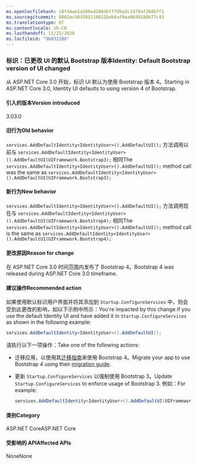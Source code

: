 ```yaml
---
ms.openlocfilehash: c8f44ae1a500ed240dbff7d9a2c1479af368b7f1
ms.sourcegitcommit: 0802ac583585110022beb6af8ea0b39188b77c43
ms.translationtype: HT
ms.contentlocale: zh-CN
ms.lasthandoff: 11/25/2020
ms.locfileid: "96032280"
---
```

### <a name="identity-default-bootstrap-version-of-ui-changed"></a><span data-ttu-id="8aaed-101">标识：已更改 UI 的默认 Bootstrap 版本</span><span class="sxs-lookup"><span data-stu-id="8aaed-101">Identity: Default Bootstrap version of UI changed</span></span>

<span data-ttu-id="8aaed-102">从 ASP.NET Core 3.0 开始，标识 UI 默认为使用 Bootstrap 版本 4。</span><span class="sxs-lookup"><span data-stu-id="8aaed-102">Starting in ASP.NET Core 3.0, Identity UI defaults to using version 4 of Bootstrap.</span></span>

#### <a name="version-introduced"></a><span data-ttu-id="8aaed-103">引入的版本</span><span class="sxs-lookup"><span data-stu-id="8aaed-103">Version introduced</span></span>

<span data-ttu-id="8aaed-104">3.0</span><span class="sxs-lookup"><span data-stu-id="8aaed-104">3.0</span></span>

#### <a name="old-behavior"></a><span data-ttu-id="8aaed-105">旧行为</span><span class="sxs-lookup"><span data-stu-id="8aaed-105">Old behavior</span></span>

<span data-ttu-id="8aaed-106">`services.AddDefaultIdentity<IdentityUser>().AddDefaultUI();` 方法调用以前与 `services.AddDefaultIdentity<IdentityUser>().AddDefaultUI(UIFramework.Bootstrap3);` 相同</span><span class="sxs-lookup"><span data-stu-id="8aaed-106">The `services.AddDefaultIdentity<IdentityUser>().AddDefaultUI();` method call was the same as `services.AddDefaultIdentity<IdentityUser>().AddDefaultUI(UIFramework.Bootstrap3);`</span></span>

#### <a name="new-behavior"></a><span data-ttu-id="8aaed-107">新行为</span><span class="sxs-lookup"><span data-stu-id="8aaed-107">New behavior</span></span>

<span data-ttu-id="8aaed-108">`services.AddDefaultIdentity<IdentityUser>().AddDefaultUI();` 方法调用现在与 `services.AddDefaultIdentity<IdentityUser>().AddDefaultUI(UIFramework.Bootstrap4);` 相同</span><span class="sxs-lookup"><span data-stu-id="8aaed-108">The `services.AddDefaultIdentity<IdentityUser>().AddDefaultUI();` method call is the same as `services.AddDefaultIdentity<IdentityUser>().AddDefaultUI(UIFramework.Bootstrap4);`</span></span>

#### <a name="reason-for-change"></a><span data-ttu-id="8aaed-109">更改原因</span><span class="sxs-lookup"><span data-stu-id="8aaed-109">Reason for change</span></span>

<span data-ttu-id="8aaed-110">在 ASP.NET Core 3.0 时间范围内发布了 Bootstrap 4。</span><span class="sxs-lookup"><span data-stu-id="8aaed-110">Bootstrap 4 was released during ASP.NET Core 3.0 timeframe.</span></span>

#### <a name="recommended-action"></a><span data-ttu-id="8aaed-111">建议操作</span><span class="sxs-lookup"><span data-stu-id="8aaed-111">Recommended action</span></span>

<span data-ttu-id="8aaed-112">如果使用默认标识用户界面并将其添加到 `Startup.ConfigureServices` 中，则会受到此更改的影响，如以下示例中所示：</span><span class="sxs-lookup"><span data-stu-id="8aaed-112">You're impacted by this change if you use the default Identity UI and have added it in `Startup.ConfigureServices` as shown in the following example:</span></span>

```csharp
services.AddDefaultIdentity<IdentityUser>().AddDefaultUI();
```

<span data-ttu-id="8aaed-113">请执行以下一项操作：</span><span class="sxs-lookup"><span data-stu-id="8aaed-113">Take one of the following actions:</span></span>

- <span data-ttu-id="8aaed-114">迁移应用，以使用其[迁移指南](https://getbootstrap.com/docs/4.0/migration)来使用 Bootstrap 4。</span><span class="sxs-lookup"><span data-stu-id="8aaed-114">Migrate your app to use Bootstrap 4 using their [migration guide](https://getbootstrap.com/docs/4.0/migration).</span></span>
- <span data-ttu-id="8aaed-115">更新 `Startup.ConfigureServices` 以强制使用 Bootstrap 3。</span><span class="sxs-lookup"><span data-stu-id="8aaed-115">Update `Startup.ConfigureServices` to enforce usage of Bootstrap 3.</span></span> <span data-ttu-id="8aaed-116">例如：</span><span class="sxs-lookup"><span data-stu-id="8aaed-116">For example:</span></span>

    ```csharp
    services.AddDefaultIdentity<IdentityUser>().AddDefaultUI(UIFramework.Bootstrap3);
    ```

#### <a name="category"></a><span data-ttu-id="8aaed-117">类别</span><span class="sxs-lookup"><span data-stu-id="8aaed-117">Category</span></span>

<span data-ttu-id="8aaed-118">ASP.NET Core</span><span class="sxs-lookup"><span data-stu-id="8aaed-118">ASP.NET Core</span></span>

#### <a name="affected-apis"></a><span data-ttu-id="8aaed-119">受影响的 API</span><span class="sxs-lookup"><span data-stu-id="8aaed-119">Affected APIs</span></span>

<span data-ttu-id="8aaed-120">None</span><span class="sxs-lookup"><span data-stu-id="8aaed-120">None</span></span>

<!-- 

#### Affected APIs

Not detectable via API analysis

-->
